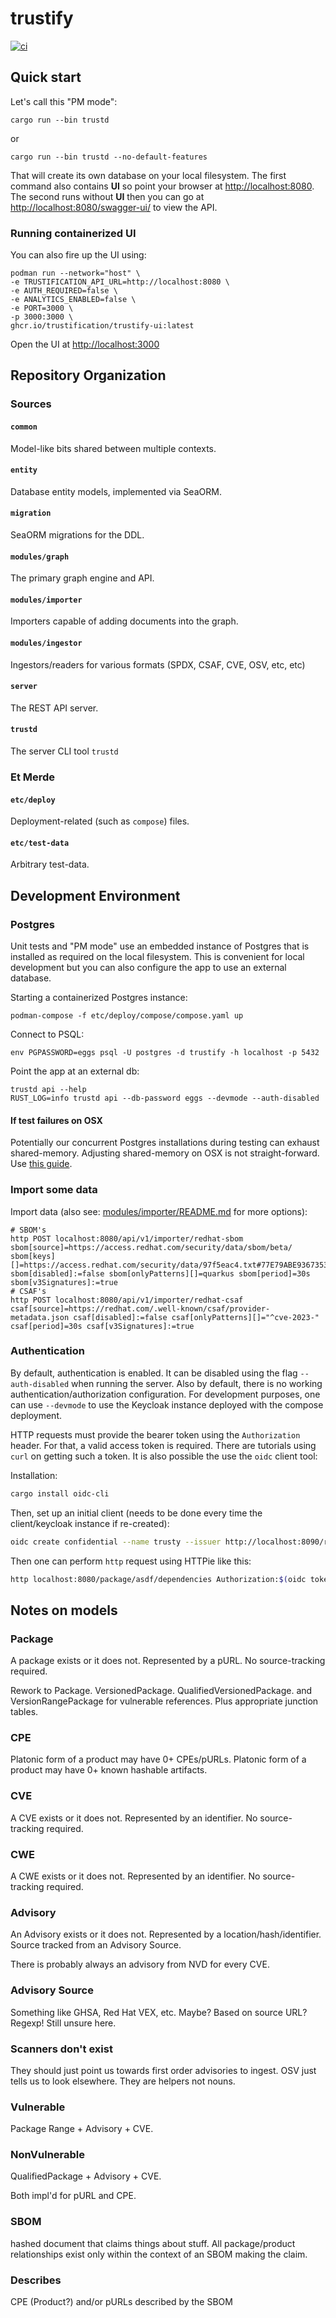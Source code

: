 # trustify

[![ci](https://github.com/trustification/trustify/actions/workflows/ci.yaml/badge.svg)](https://github.com/trustification/trustify/actions/workflows/ci.yaml)

## Quick start

Let's call this "PM mode":

```shell
cargo run --bin trustd
```

or

```shell
cargo run --bin trustd --no-default-features
```

That will create its own database on your local filesystem.
The first command also contains **UI** so point your browser at <http://localhost:8080>.
The second runs without **UI** then you can go at <http://localhost:8080/swagger-ui/> to view the API.

### Running containerized UI

You can also fire up the UI using:

```shell
podman run --network="host" \
-e TRUSTIFICATION_API_URL=http://localhost:8080 \
-e AUTH_REQUIRED=false \
-e ANALYTICS_ENABLED=false \
-e PORT=3000 \
-p 3000:3000 \
ghcr.io/trustification/trustify-ui:latest
```

Open the UI at <http://localhost:3000>

## Repository Organization

### Sources

#### `common`

Model-like bits shared between multiple contexts.

#### `entity`

Database entity models, implemented via SeaORM.

#### `migration`

SeaORM migrations for the DDL.

#### `modules/graph`

The primary graph engine and API.

#### `modules/importer`

Importers capable of adding documents into the graph.

#### `modules/ingestor`

Ingestors/readers for various formats (SPDX, CSAF, CVE, OSV, etc, etc)

#### `server`

The REST API server.

#### `trustd`

The server CLI tool `trustd`

### Et Merde

#### `etc/deploy`

Deployment-related (such as `compose`) files.

#### `etc/test-data`

Arbitrary test-data.

## Development Environment

### Postgres

Unit tests and "PM mode" use an embedded instance of Postgres that is
installed as required on the local filesystem. This is convenient for
local development but you can also configure the app to use an
external database.

Starting a containerized Postgres instance:

```shell
podman-compose -f etc/deploy/compose/compose.yaml up
```

Connect to PSQL:

```shell
env PGPASSWORD=eggs psql -U postgres -d trustify -h localhost -p 5432
```

Point the app at an external db:

```shell
trustd api --help
RUST_LOG=info trustd api --db-password eggs --devmode --auth-disabled
```

#### If test failures on OSX

Potentially our concurrent Postgres installations during testing can exhaust shared-memory.
Adjusting shared-memory on OSX is not straight-forward.
Use [this guide](https://unix.stackexchange.com/questions/689295/values-from-sysctl-a-dont-match-etc-sysctl-conf-even-after-restart).

### Import some data

Import data (also see: [modules/importer/README.md](modules/importer/README.md) for more options):

```shell
# SBOM's
http POST localhost:8080/api/v1/importer/redhat-sbom sbom[source]=https://access.redhat.com/security/data/sbom/beta/ sbom[keys][]=https://access.redhat.com/security/data/97f5eac4.txt#77E79ABE93673533ED09EBE2DCE3823597F5EAC4 sbom[disabled]:=false sbom[onlyPatterns][]=quarkus sbom[period]=30s sbom[v3Signatures]:=true
# CSAF's
http POST localhost:8080/api/v1/importer/redhat-csaf csaf[source]=https://redhat.com/.well-known/csaf/provider-metadata.json csaf[disabled]:=false csaf[onlyPatterns][]="^cve-2023-" csaf[period]=30s csaf[v3Signatures]:=true
```

### Authentication

By default, authentication is enabled. It can be disabled using the flag `--auth-disabled` when running the server.
Also by default, there is no working authentication/authorization configuration. For development purposes, one can
use `--devmode` to use the Keycloak instance deployed with the compose deployment.

HTTP requests must provide the bearer token using the `Authorization` header. For that, a valid access token is
required. There are tutorials using `curl` on getting such a token. It is also possible the use the `oidc` client tool:

Installation:

```bash
cargo install oidc-cli
```

Then, set up an initial client (needs to be done every time the client/keycloak instance if re-created):

```bash
oidc create confidential --name trusty --issuer http://localhost:8090/realms/chicken --client-id walker --client-secret ZVzq9AMOVUdMY1lSohpx1jI3aW56QDPS
```

Then one can perform `http` request using HTTPie like this:

```bash
http localhost:8080/package/asdf/dependencies Authorization:$(oidc token trusty -b)
```

## Notes on models

### Package

A package exists or it does not. Represented by a pURL. No source-tracking required.

Rework to Package. VersionedPackage. QualifiedVersionedPackage. and VersionRangePackage for vulnerable references.
Plus appropriate junction tables.

### CPE

Platonic form of a product may have 0+ CPEs/pURLs.
Platonic form of a product may have 0+ known hashable artifacts.

### CVE

A CVE exists or it does not. Represented by an identifier. No source-tracking required.

### CWE

A CWE exists or it does not. Represented by an identifier. No source-tracking required.

### Advisory

An Advisory exists or it does not. Represented by a location/hash/identifier.
Source tracked from an Advisory Source.

There is probably always an advisory from NVD for every CVE.

### Advisory Source

Something like GHSA, Red Hat VEX, etc. Maybe?
Based on source URL? Regexp!
Still unsure here.

### Scanners don't exist

They should just point us towards first order advisories to ingest.
OSV just tells us to look elsewhere.
They are helpers not nouns.

### Vulnerable

Package Range + Advisory + CVE.

### NonVulnerable

QualifiedPackage + Advisory + CVE.

Both impl'd for pURL and CPE.

### SBOM

hashed document that claims things about stuff.
All package/product relationships exist only within the context of an SBOM making the claim.

### Describes

CPE (Product?) and/or pURLs described by the SBOM
